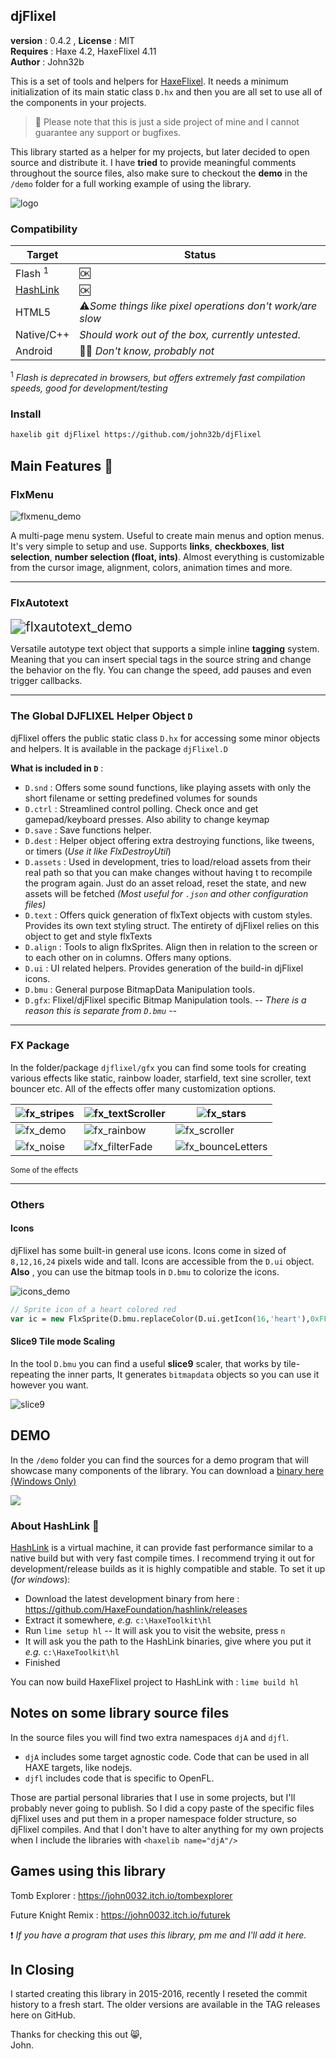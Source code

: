 ## djFlixel

**version** : 0.4.2 , **License** : MIT  
**Requires** : Haxe 4.2, HaxeFlixel 4.11  
**Author** : John32b

This is a set of tools and helpers for [HaxeFlixel](https://github.com/HaxeFlixel/flixel). It needs a minimum initialization of its main static class `D.hx` and then you are all set to use all of the components in your projects.

>  :pushpin: Please note that this is just a side project of mine and I cannot guarantee any support or bugfixes.

This library started as a helper for my projects, but later decided to open source and distribute it. I have **tried** to provide meaningful comments throughout the source files, also make sure to checkout the **demo** in the `/demo` folder for a full working example of using the library.

![logo](_readme/logo_02.gif)

### Compatibility


| Target | Status |
| --- | --- |
| Flash <sup>1</sup> | :ok: |
| [HashLink](https://hashlink.haxe.org/) | :ok: |
| HTML5 | :warning:*Some things like pixel operations don't work/are slow* |
| Native/C++ | *Should work out of the box, currently untested*. |
| Android | :man_shrugging: *Don't know, probably not* |

<sup>1</sup> *Flash is deprecated in browsers, but offers extremely fast compilation speeds, good for development/testing*

### Install

```sh
haxelib git djFlixel https://github.com/john32b/djFlixel
```

## Main Features :peach:

### FlxMenu

![flxmenu_demo](_readme/flxmenu.gif)  

A multi-page menu system. Useful to create main menus and option menus. It's very simple to setup and use. Supports **links**, **checkboxes**, **list selection**, **number selection (float, ints)**. Almost everything is customizable from the cursor image, alignment, colors, animation times and more.

---

### FlxAutotext

<img src="_readme/flxautotext.gif" alt="flxautotext_demo" style="zoom:150%;" />  

Versatile autotype text object that supports a simple inline **tagging** system. Meaning that you can insert special tags in the source string and change the behavior on the fly. You can change the speed, add pauses and even trigger callbacks. 

---

### The Global DJFLIXEL Helper Object `D`

djFlixel offers the public static class `D.hx` for accessing some minor objects and helpers. It is available in the package `djFlixel.D`  

**What is included in `D`** :

- `D.snd` : Offers some sound functions, like playing assets with only the short filename or setting predefined volumes for sounds
- `D.ctrl` : Streamlined control polling. Check once and get gamepad/keyboard presses. Also ability to change keymap
- `D.save` : Save functions helper.
- `D.dest` : Helper object offering extra destroying functions, like tweens, or timers (*Use it like FlxDestroyUtil*)
- `D.assets` : Used in development, tries to load/reload assets from their real path so that you can make changes without having t to recompile the program again. Just do an asset reload, reset the state, and new assets will be fetched *(Most useful for `.json` and other configuration files)*
- `D.text` : Offers quick generation of flxText objects with custom styles. Provides its own text styling struct. The entirety of djFlixel relies on this object to get and style flxTexts
- `D.align` : Tools to align flxSprites. Align then in relation to the screen or to each other on in columns. Offers many options.
- `D.ui` : UI related helpers. Provides generation of the build-in djFlixel icons. 
- `D.bmu` : General purpose BitmapData Manipulation tools.
- `D.gfx`: Flixel/djFlixel specific Bitmap Manipulation tools. *-- There is a reason this is separate from `D.bmu` --*

---

### FX Package

In the folder/package `djflixel/gfx` you can find some tools for creating various effects like static, rainbow loader, starfield, text sine scroller, text bouncer etc. All of the effects offer many customization options.

| ![fx_stripes](_readme/fx_stripes.gif) | ![fx_textScroller](_readme/fx_textScroller.gif) | ![fx_stars](_readme/fx_stars.gif)                 |
| ------------------------------------- | ----------------------------------------------- | ------------------------------------------------- |
| ![fx_demo](_readme/fx_demo.gif)       | ![fx_rainbow](_readme/fx_rainbow.gif)           | ![fx_scroller](_readme/fx_scroller.gif)           |
| ![fx_noise](_readme/fx_noise.gif)     | ![fx_filterFade](_readme/fx_filterFade.gif)     | ![fx_bounceLetters](_readme/fx_bounceLetters.gif) |

  <sup>Some of the effects</sup>

---

### Others

#### Icons

djFlixel has some built-in general use icons. Icons come in sized of `8,12,16,24` pixels wide and tall. Icons are accessible from the `D.ui` object. **Also** , you can use the bitmap tools in `D.bmu` to colorize the icons. 

![icons_demo](_readme/icons_demo.png)  

```haxe
// Sprite icon of a heart colored red
var ic = new FlxSprite(D.bmu.replaceColor(D.ui.getIcon(16,'heart'),0xFFFFFFFF,0xFFFF0000));
```

#### Slice9 Tile mode Scaling 

In the tool `D.bmu` you can find a useful **slice9** scaler, that works by tile-repeating the inner parts, It generates `bitmapdata` objects so you can use it however you want.  

![slice9](_readme/slice9.png) 


## DEMO

In the `/demo` folder you can find the sources for a demo program that will showcase many components of the library. You can download a [binary here (Windows Only)](https://john0032.itch.io/djflixel)

![](_readme/demo_title.gif)


### About HashLink :paperclip:

[HashLink](https://hashlink.haxe.org) is a virtual machine, it can provide fast performance similar to a native build but with very fast compile times. I recommend trying it out for development/release builds as it is highly compatible and stable. To set it up (*for windows*):

- Download the latest development binary from here : https://github.com/HaxeFoundation/hashlink/releases
- Extract it somewhere, *e.g.* `c:\HaxeToolkit\hl`
- Run `lime setup hl` -- It will ask you to visit the website, press `n`
- It will ask you the path to the HashLink binaries, give where you put it *e.g.* `c:\HaxeToolkit\hl`
- Finished

You can now build HaxeFlixel project to HashLink with : `lime build hl`


## Notes on some library source files

In the source files you will find two extra namespaces `djA` and `djfl`. 

- `djA` includes some target agnostic code. Code that can be used in all HAXE targets, like nodejs.
- `djfl` includes code that is specific to OpenFL.

Those are partial personal libraries that I use in some projects, but I'll probably never going to publish. So I did a copy paste of the specific files djFlixel uses and put them in a proper namespace folder structure, so djFlixel compiles. And that I don't have to alter anything for my own projects when I include the libraries with `<haxelib name="djA"/>`

## Games using this library

Tomb Explorer : https://john0032.itch.io/tombexplorer

Future Knight Remix : https://john0032.itch.io/futurek

:exclamation: *If you have a program that uses this library, pm me and I'll add it here.*



## In Closing

I started creating this library in 2015-2016, recently I reseted the commit history to a fresh start. The older versions are available in the TAG releases here on GitHub.

Thanks for checking this out :smile_cat:,  
John.